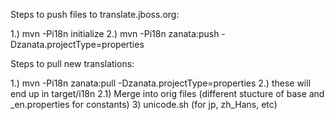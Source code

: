 

Steps to push files to translate.jboss.org:


1.) mvn -Pi18n initialize
2.) mvn -Pi18n zanata:push -Dzanata.projectType=properties


Steps to pull new translations:

1.) mvn -Pi18n zanata:pull -Dzanata.projectType=properties
2.) these will end up in target/i18n
2.1) Merge into orig files (different stucture of base and _en.properties for constants)
3) unicode.sh (for jp, zh_Hans, etc)



